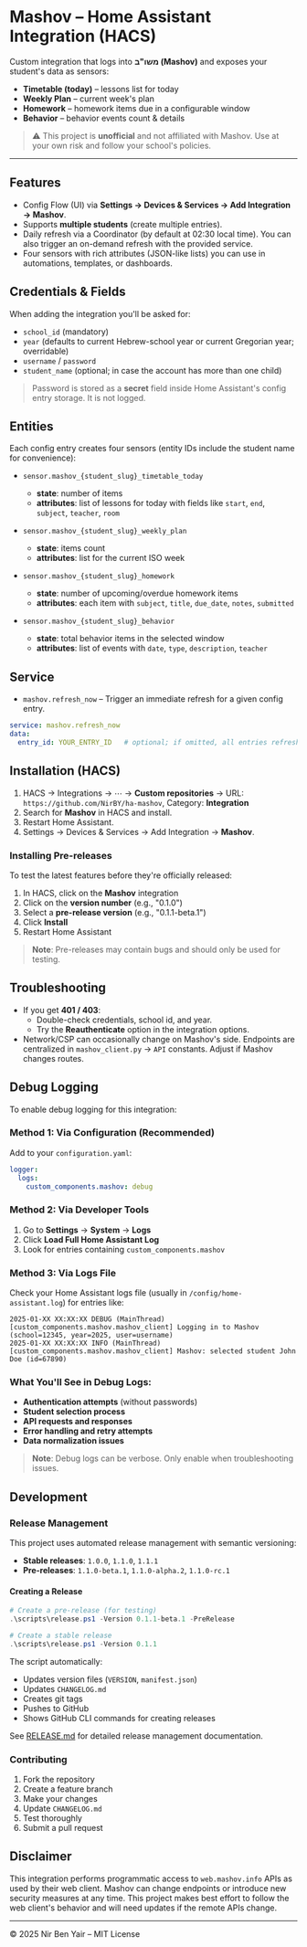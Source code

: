 # Mashov – Home Assistant Integration (HACS)

Custom integration that logs into **משו"ב (Mashov)** and exposes your student's data as sensors:
- **Timetable (today)** – lessons list for today
- **Weekly Plan** – current week's plan
- **Homework** – homework items due in a configurable window
- **Behavior** – behavior events count & details

> ⚠️ This project is **unofficial** and not affiliated with Mashov. Use at your own risk and follow your school's policies.

---

## Features

- Config Flow (UI) via **Settings → Devices & Services → Add Integration → Mashov**.
- Supports **multiple students** (create multiple entries).
- Daily refresh via a Coordinator (by default at 02:30 local time). You can also trigger an on-demand refresh with the provided service.
- Four sensors with rich attributes (JSON-like lists) you can use in automations, templates, or dashboards.

## Credentials & Fields

When adding the integration you'll be asked for:
- `school_id` (mandatory)
- `year` (defaults to current Hebrew-school year or current Gregorian year; overridable)
- `username` / `password`
- `student_name` (optional; in case the account has more than one child)

> Password is stored as a **secret** field inside Home Assistant's config entry storage. It is not logged.

## Entities

Each config entry creates four sensors (entity IDs include the student name for convenience):

- `sensor.mashov_{student_slug}_timetable_today`
  - **state**: number of items
  - **attributes**: list of lessons for today with fields like `start`, `end`, `subject`, `teacher`, `room`

- `sensor.mashov_{student_slug}_weekly_plan`
  - **state**: items count
  - **attributes**: list for the current ISO week

- `sensor.mashov_{student_slug}_homework`
  - **state**: number of upcoming/overdue homework items
  - **attributes**: each item with `subject`, `title`, `due_date`, `notes`, `submitted`

- `sensor.mashov_{student_slug}_behavior`
  - **state**: total behavior items in the selected window
  - **attributes**: list of events with `date`, `type`, `description`, `teacher`

## Service

- `mashov.refresh_now` – Trigger an immediate refresh for a given config entry.

```yaml
service: mashov.refresh_now
data:
  entry_id: YOUR_ENTRY_ID   # optional; if omitted, all entries refresh
```

## Installation (HACS)

1. HACS → Integrations → ⋯ → **Custom repositories** → URL: `https://github.com/NirBY/ha-mashov`, Category: **Integration**
2. Search for **Mashov** in HACS and install.
3. Restart Home Assistant.
4. Settings → Devices & Services → Add Integration → **Mashov**.

### Installing Pre-releases

To test the latest features before they're officially released:

1. In HACS, click on the **Mashov** integration
2. Click on the **version number** (e.g., "0.1.0")
3. Select a **pre-release version** (e.g., "0.1.1-beta.1")
4. Click **Install**
5. Restart Home Assistant

> **Note**: Pre-releases may contain bugs and should only be used for testing.

## Troubleshooting

- If you get **401 / 403**:
  - Double-check credentials, school id, and year.
  - Try the **Reauthenticate** option in the integration options.
- Network/CSP can occasionally change on Mashov's side. Endpoints are centralized in `mashov_client.py` → `API` constants. Adjust if Mashov changes routes.

## Debug Logging

To enable debug logging for this integration:

### Method 1: Via Configuration (Recommended)
Add to your `configuration.yaml`:

```yaml
logger:
  logs:
    custom_components.mashov: debug
```

### Method 2: Via Developer Tools
1. Go to **Settings** → **System** → **Logs**
2. Click **Load Full Home Assistant Log**
3. Look for entries containing `custom_components.mashov`

### Method 3: Via Logs File
Check your Home Assistant logs file (usually in `/config/home-assistant.log`) for entries like:
```
2025-01-XX XX:XX:XX DEBUG (MainThread) [custom_components.mashov.mashov_client] Logging in to Mashov (school=12345, year=2025, user=username)
2025-01-XX XX:XX:XX INFO (MainThread) [custom_components.mashov.mashov_client] Mashov: selected student John Doe (id=67890)
```

### What You'll See in Debug Logs:
- **Authentication attempts** (without passwords)
- **Student selection process**
- **API requests and responses**
- **Error handling and retry attempts**
- **Data normalization issues**

> **Note**: Debug logs can be verbose. Only enable when troubleshooting issues.

## Development

### Release Management

This project uses automated release management with semantic versioning:

- **Stable releases**: `1.0.0`, `1.1.0`, `1.1.1`
- **Pre-releases**: `1.1.0-beta.1`, `1.1.0-alpha.2`, `1.1.0-rc.1`

#### Creating a Release

```powershell
# Create a pre-release (for testing)
.\scripts\release.ps1 -Version 0.1.1-beta.1 -PreRelease

# Create a stable release
.\scripts\release.ps1 -Version 0.1.1
```

The script automatically:
- Updates version files (`VERSION`, `manifest.json`)
- Updates `CHANGELOG.md`
- Creates git tags
- Pushes to GitHub
- Shows GitHub CLI commands for creating releases

See [RELEASE.md](RELEASE.md) for detailed release management documentation.

### Contributing

1. Fork the repository
2. Create a feature branch
3. Make your changes
4. Update `CHANGELOG.md`
5. Test thoroughly
6. Submit a pull request

## Disclaimer

This integration performs programmatic access to `web.mashov.info` APIs as used by their web client.
Mashov can change endpoints or introduce new security measures at any time. This project makes best
effort to follow the web client's behavior and will need updates if the remote APIs change.

---

© 2025 Nir Ben Yair – MIT License
